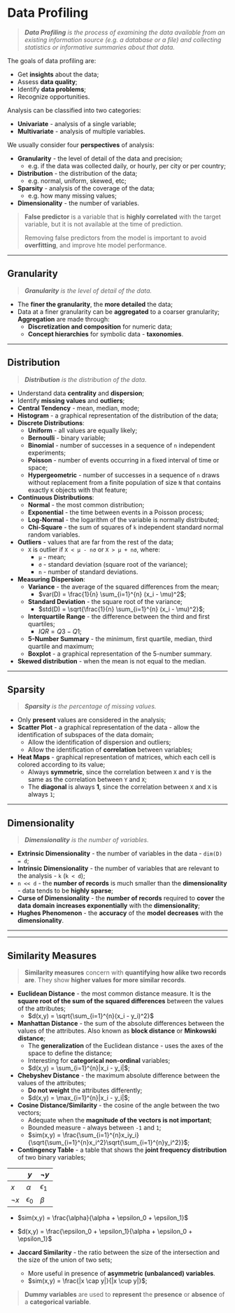 # Data Profiling

> _**Data Profiling** is the process of examining the data available from an existing information source (e.g. a database or a file) and collecting statistics or informative summaries about that data._

The goals of data profiling are:

* Get **insights** about the data;
* Assess **data quality**;
* Identify **data problems**;
* Recognize opportunities.

Analysis can be classified into two categories:

* **Univariate** - analysis of a single variable;
* **Multivariate** - analysis of multiple variables.

We usually consider four **perspectives** of analysis:

* **Granularity** - the level of detail of the data and precision;
  * e.g. if the data was collected daily, or hourly, per city or per country;
* **Distribution** - the distribution of the data;
  * e.g. normal, uniform, skewed, etc;
* **Sparsity** - analysis of the coverage of the data;
  * e.g. how many missing values;
* **Dimensionality** - the number of variables.

> **False predictor** is a variable that is **highly correlated** with the target variable, but it is not available at the time of prediction.
>
> Removing false predictors from the model is important to avoid **overfitting**, and improve hte model performance.

---

## Granularity

> _**Granularity** is the level of detail of the data._

* The **finer the granularity**, the **more detailed** the data;
* Data at a finer granularity can be **aggregated** to a coarser granularity; **Aggregation** are made through:
  * **Discretization and composition** for numeric data;
  * **Concept hierarchies** for symbolic data - **taxonomies**.

---

## Distribution

> _**Distribution** is the distribution of the data._

* Understand data **centrality** and **dispersion**;
* Identify **missing values** and **outliers**;
* **Central Tendency** - mean, median, mode;
* **Histogram** - a graphical representation of the distribution of the data;
* **Discrete Distributions**:
  * **Uniform** - all values are equally likely;
  * **Bernoulli** - binary variable;
  * **Binomial** - number of successes in a sequence of `n` independent experiments;
  * **Poisson** - number of events occurring in a fixed interval of time or space;
  * **Hypergeometric** - number of successes in a sequence of `n` draws without replacement from a finite population of size `N` that contains exactly `K` objects with that feature;
* **Continuous Distributions**:
  * **Normal** - the most common distribution;
  * **Exponential** - the time between events in a Poisson process;
  * **Log-Normal** - the logarithm of the variable is normally distributed;
  * **Chi-Square** - the sum of squares of `k` independent standard normal random variables.
* **Outliers** - values that are far from the rest of the data;
  * `X` is outlier if `X < μ - nσ` or `X > μ + nσ`, where:
    * `μ` - mean;
    * `σ` - standard deviation (square root of the variance);
    * `n` - number of standard deviations.
* **Measuring Dispersion**:
  * **Variance** - the average of the squared differences from the mean;
    * $var(D) = \frac{1}{n} \sum_{i=1}^{n} (x_i - \mu)^2$;
  * **Standard Deviation** - the square root of the variance;
    * $std(D) = \sqrt{\frac{1}{n} \sum_{i=1}^{n} (x_i - \mu)^2}$;
  * **Interquartile Range** - the difference between the third and first quartiles;
    * $IQR = Q3 - Q1$;
  * **5-Number Summary** - the minimum, first quartile, median, third quartile and maximum;
  * **Boxplot** - a graphical representation of the 5-number summary.
* **Skewed distribution** - when the mean is not equal to the median.

---

## Sparsity

> _**Sparsity** is the percentage of missing values._

* Only **present** values are considered in the analysis;
* **Scatter Plot** - a graphical representation of the data - allow the identification of subspaces of the data domain;
  * Allow the identification of dispersion and outliers;
  * Allow the identification of **correlation** between variables;
* **Heat Maps** - graphical representation of matrices, which each cell is colored according to its value;
  * Always **symmetric**, since the correlation between `X` and `Y` is the same as the correlation between `Y` and `X`;
  * The **diagonal** is always **1**, since the correlation between `X` and `X` is always `1`;

---

## Dimensionality

> _**Dimensionality** is the number of variables._

* **Extrinsic Dimensionality** - the number of variables in the data - `dim(D) = d`;
* **Intrinsic Dimensionality** - the number of variables that are relevant to the analysis - `k` (`k < d`);
* `n << d` - the **number of records** is much smaller than the **dimensionality** - data tends to be **highly sparse**;
* **Curse of Dimensionality** - the **number of records** required to **cover** the **data domain** **increases exponentially** with the **dimensionality**;
* **Hughes Phenomenon** - the **accuracy** of the **model** **decreases** with the **dimensionality**.

---
---

## Similarity Measures

> **Similarity measures** concern with **quantifying how alike two records are**. They show **higher values for more similar records**.

* **Euclidean Distance** - the most common distance measure. It is the **square root of the sum of the squared differences** between the values of the attributes;
  * $d(x,y) = \sqrt{\sum_{i=1}^{n}(x_i - y_i)^2}$
* **Manhattan Distance** - the sum of the absolute differences between the values of the attributes. Also known as **block distance** or **Minkowski distance**;
  * The **generalization** of the Euclidean distance - uses the axes of the space to define the distance;
  * Interesting for **categorical non-ordinal** variables;
  * $d(x,y) = \sum_{i=1}^{n}|x_i - y_i|$;
* **Chebyshev Distance** - the maximum absolute difference between the values of the attributes;
  * **Do not weight** the attributes differently;
  * $d(x,y) = \max_{i=1}^{n}|x_i - y_i|$;
* **Cosine Distance/Similarity** - the cosine of the angle between the two vectors;
  * Adequate when the **magnitude of the vectors is not important**;
  * Bounded measure - always between `-1` and `1`;
  * $sim(x,y) = \frac{\sum_{i=1}^{n}x_iy_i}{\sqrt{\sum_{i=1}^{n}x_i^2}\sqrt{\sum_{i=1}^{n}y_i^2}}$;
* **Contingency Table** - a table that shows the **joint frequency distribution** of two binary variables;

|  | $y$ | $\neg y$ |
| --- | --- | --- |
| $x$ | $\alpha$ | $\epsilon_1$ |
| $\neg x$ | $\epsilon_0$ | $\beta$ |

* $sim(x,y) = \frac{\alpha}{\alpha + \epsilon_0 + \epsilon_1}$
* $d(x,y) = \frac{\epsilon_0 + \epsilon_1}{\alpha + \epsilon_0 + \epsilon_1}$

* **Jaccard Similarity** - the ratio between the size of the intersection and the size of the union of two sets;
  * More useful in presence of **asymmetric (unbalanced) variables**.
  * $sim(x,y) = \frac{|x \cap y|}{|x \cup y|}$;

> **Dummy variables** are used to **represent** the **presence** or **absence** of a **categorical variable**.